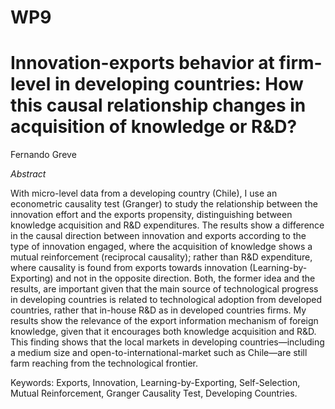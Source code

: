 # WP9

# Innovation-exports behavior at firm-level in developing countries: How this causal relationship changes in acquisition of knowledge or R&D?
Fernando Greve 

_Abstract_

With micro-level data from a developing country (Chile), I use an econometric causality test (Granger) to study the relationship between the innovation effort and the exports propensity, distinguishing between knowledge acquisition and R&D expenditures. The results show a difference in the causal direction between innovation and exports according to the type of innovation engaged, where the acquisition of knowledge shows a mutual reinforcement (reciprocal causality); rather than R&D expenditure, where causality is found from exports towards innovation (Learning-by-Exporting) and not in the opposite direction. Both, the former idea and the results, are important given that the main source of technological progress in developing countries is related to technological adoption from developed countries, rather that in-house R&D as in developed countries firms. My results show the relevance of the export information mechanism of foreign knowledge, given that it encourages both knowledge acquisition and R&D. This finding shows that the local markets in developing countries—including a medium size and open-to-international-market such as Chile—are still farm reaching from the technological frontier.  

Keywords: Exports, Innovation, Learning-by-Exporting, Self-Selection, Mutual Reinforcement, Granger Causality Test, Developing Countries.
